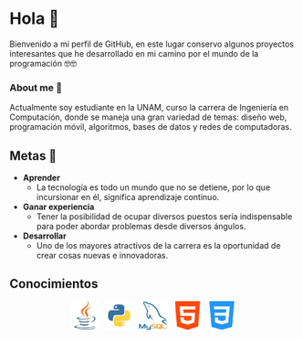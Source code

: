 # Hola 🙋

Bienvenido a mi perfil de GitHub, en este lugar conservo algunos proyectos interesantes que he desarrollado en mi camino por el mundo de la programación 🤓🤓

### About me 💬

Actualmente soy estudiante en la UNAM, curso la carrera de Ingeniería en Computación, donde se maneja una gran variedad de temas: diseño web, programación móvil, algoritmos, bases de datos y redes de computadoras.

## Metas  🌱

- __Aprender__
    - La tecnología es todo un mundo que no se detiene, por lo que incursionar en él, significa aprendizaje continuo.
- __Ganar experiencia__
    - Tener la posibilidad de ocupar diversos puestos sería indispensable para poder abordar problemas desde diversos ángulos.
- __Desarrollar__
    - Uno de los mayores atractivos de la carrera es la oportunidad de crear cosas nuevas e innovadoras.
 
## Conocimientos

<style>
    .image-row {
        display: flex;
        justify-content: center; 
        gap: 10px; 
    }

    .image-row img {
        width: 50px; 
        height: auto; 
    }
</style>

<div class="image-row">
    <img src="/source/java.png" alt="Java">
    <img src="/source/python.png" alt="Python">
    <img src="/source/mysql.png" alt="MySql">
    <img src="/source/html.png" alt="HTML">
    <img src="/source/css.png" alt="CSS">
</div>